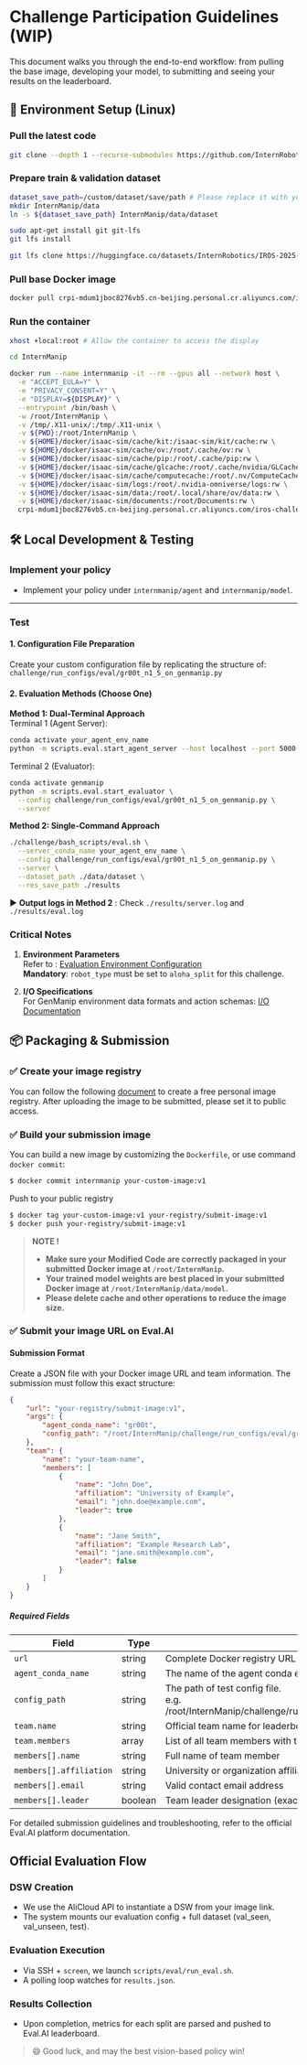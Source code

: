 # Challenge Participation Guidelines (WIP)

This document walks you through the end-to-end workflow: from pulling the base image, developing your model, to submitting and seeing your results on the leaderboard.


## 🧩 Environment Setup (Linux)  
### Pull the latest code
```bash
git clone --depth 1 --recurse-submodules https://github.com/InternRobotics/InternManip.git
```

### Prepare train & validation dataset
```bash
dataset_save_path=/custom/dataset/save/path # Please replace it with your local path. Note that at least 50G of storage space is required.
mkdir InternManip/data
ln -s ${dataset_save_path} InternManip/data/dataset

sudo apt-get install git git-lfs
git lfs install

git lfs clone https://huggingface.co/datasets/InternRobotics/IROS-2025-Challenge-Manip ${dataset_save_path}/IROS-2025-Challenge-Manip
```

### Pull base Docker image
```bash
docker pull crpi-mdum1jboc8276vb5.cn-beijing.personal.cr.aliyuncs.com/iros-challenge/internmanip:v1.0
```
  
### Run the container
```bash
xhost +local:root # Allow the container to access the display

cd InternManip

docker run --name internmanip -it --rm --gpus all --network host \
  -e "ACCEPT_EULA=Y" \
  -e "PRIVACY_CONSENT=Y" \
  -e "DISPLAY=${DISPLAY}" \
  --entrypoint /bin/bash \
  -w /root/InternManip \
  -v /tmp/.X11-unix/:/tmp/.X11-unix \
  -v ${PWD}:/root/InternManip \
  -v ${HOME}/docker/isaac-sim/cache/kit:/isaac-sim/kit/cache:rw \
  -v ${HOME}/docker/isaac-sim/cache/ov:/root/.cache/ov:rw \
  -v ${HOME}/docker/isaac-sim/cache/pip:/root/.cache/pip:rw \
  -v ${HOME}/docker/isaac-sim/cache/glcache:/root/.cache/nvidia/GLCache:rw \
  -v ${HOME}/docker/isaac-sim/cache/computecache:/root/.nv/ComputeCache:rw \
  -v ${HOME}/docker/isaac-sim/logs:/root/.nvidia-omniverse/logs:rw \
  -v ${HOME}/docker/isaac-sim/data:/root/.local/share/ov/data:rw \
  -v ${HOME}/docker/isaac-sim/documents:/root/Documents:rw \
  crpi-mdum1jboc8276vb5.cn-beijing.personal.cr.aliyuncs.com/iros-challenge/internmanip:v1.0
```  
  


## 🛠️ Local Development & Testing
  
### Implement your policy  
- Implement your policy under `internmanip/agent` and `internmanip/model`.
  
---  
  
### Test  
#### 1. Configuration File Preparation  
Create your custom configuration file by replicating the structure of: 
`challenge/run_configs/eval/gr00t_n1_5_on_genmanip.py`


#### 2. Evaluation Methods (Choose One)  
**Method 1: Dual-Terminal Approach**  
Terminal 1 (Agent Server):  
```bash
conda activate your_agent_env_name
python -m scripts.eval.start_agent_server --host localhost --port 5000
```

Terminal 2 (Evaluator):  
```bash
conda activate genmanip
python -m scripts.eval.start_evaluator \
  --config challenge/run_configs/eval/gr00t_n1_5_on_genmanip.py \
  --server
```

**Method 2: Single-Command Approach**  
```bash
./challenge/bash_scripts/eval.sh \
  --server_conda_name your_agent_env_name \
  --config challenge/run_configs/eval/gr00t_n1_5_on_genmanip.py \
  --server \
  --dataset_path ./data/dataset \
  --res_save_path ./results
```
▶ **Output logs in Method 2** : Check `./results/server.log` and `./results/eval.log`

### Critical Notes
1. **Environment Parameters**  
   Refer to : [Evaluation Environment Configuration](https://internrobotics.github.io/user_guide/internmanip/tutorials/environment.html#evaluation-environment-configuration-parameters)  
   **Mandatory**: `robot_type` must be set to `aloha_split` for this challenge.

2. **I/O Specifications**  
   For GenManip environment data formats and action schemas: [I/O Documentation](https://internrobotics.github.io/user_guide/internmanip/tutorials/environment.html#when-robote-type-is-aloha-split)

## 📦 Packaging & Submission

### ✅ Create your image registry  
You can follow the following [document](https://help.aliyun.com/zh/acr/user-guide/create-a-repository-and-build-images?spm=a2c4g.11186623.help-menu-60716.d_2_15_4.75c362cbMywaYx&scm=20140722.H_60997._.OR_help-T_cn~zh-V_1) to create a free personal image registry. After uploading the image to be submitted, please set it to public access.

### ✅ Build your submission image

You can build a new image by customizing the `Dockerfile`, or use command `docker commit`:

```bash
$ docker commit internmanip your-custom-image:v1
```

Push to your public registry
```bash
$ docker tag your-custom-image:v1 your-registry/submit-image:v1
$ docker push your-registry/submit-image:v1
```

> **NOTE !**  
> - **Make sure your Modified Code are correctly packaged in your submitted Docker image at `/root/InternManip`.**  
> - **Your trained model weights are best placed in your submitted Docker image at `/root/InternManip/data/model`.**  
> - **Please delete cache and other operations to reduce the image size.**  

### ✅ Submit your image URL on Eval.AI

#### Submission Format

Create a JSON file with your Docker image URL and team information. The submission must follow this exact structure:

```json
{
    "url": "your-registry/submit-image:v1",
    "args": {
        "agent_conda_name": "gr00t",
        "config_path": "/root/InternManip/challenge/run_configs/eval/gr00t_n1_5_on_genmanip.py"
    },
    "team": {
        "name": "your-team-name",
        "members": [
            {
                "name": "John Doe",
                "affiliation": "University of Example",
                "email": "john.doe@example.com",
                "leader": true
            },
            {
                "name": "Jane Smith",
                "affiliation": "Example Research Lab",
                "email": "jane.smith@example.com",
                "leader": false
            }
        ]
    }
}
```

##### Required Fields

| Field | Type | Description |
|-------|------|-------------|
| `url` | string | Complete Docker registry URL for your submission image |
| `agent_conda_name` | string | The name of the agent conda env being implemented |
| `config_path` | string | The path of test config file.<br>e.g. /root/InternManip/challenge/run_configs/eval/gr00t_n1_5_on_genmanip.py |
| `team.name` | string | Official team name for leaderboard display |
| `team.members` | array | List of all team members with their details |
| `members[].name` | string | Full name of team member |
| `members[].affiliation` | string | University or organization affiliation |
| `members[].email` | string | Valid contact email address |
| `members[].leader` | boolean | Team leader designation (exactly one must be `true`) |


For detailed submission guidelines and troubleshooting, refer to the official Eval.AI platform documentation.

## Official Evaluation Flow
### DSW Creation
- We use the AliCloud API to instantiate a DSW from your image link.
- The system mounts our evaluation config + full dataset (val_seen, val_unseen, test).
### Evaluation Execution
- Via SSH + `screen`, we launch `scripts/eval/run_eval.sh`.
- A polling loop watches for `results.json`.
### Results Collection
- Upon completion, metrics for each split are parsed and pushed to Eval.AI leaderboard.

> 😄 Good luck, and may the best vision-based policy win!
